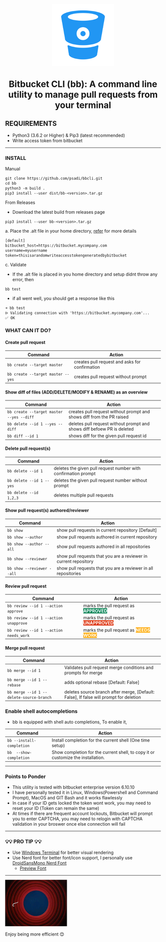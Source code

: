 <p align="center"><img height="200" width="200" src="./img/bitbucket.png">

# <p align="center">Bitbucket CLI (bb): A command line utility to manage pull requests from your terminal


## REQUIREMENTS

* Python3 (3.6.2 or Higher) & Pip3 (latest recommended)
* Write access token from bitbucket

---

### INSTALL

Manual

```text
git clone https://github.com/psadi/bbcli.git
cd bb
python3 -m build .
pip3 install --user dist/bb-<version>.tar.gz
```

From Releases

* Download the latest build from releases page

```text
pip3 install --user bb-<version>.tar.gz
```

a. Place the .alt file in your home directory, [refer](.alt) for more details

```text
[default]
bitbucket_host=https://bitbucket.mycompany.com
username=myusername
token=thisisarandomwriteaccesstokengeneratedbybitbucket
```

c. Validate

* If the .alt file is placed in you home directory and setup didnt throw any error, then

```text
bb test
```

* if all went well, you should get a response like this

```text
➜ bb test
ᐅ Validating connection with 'https://bitbucket.mycompany.com'...
✅ OK
```

### WHAT CAN IT DO?

#### Create pull request

|Command|Action|
|-|-|
|`bb create --target master`|creates pull request and asks for confirmation|
|`bb create --target master --yes`|creates pull request without prompt|

#### Show diff of files (ADD/DELETE/MODIFY & RENAME) as an overview

|Command|Action|
|-|-|
|`bb create --target master --yes --diff`|creates pull request without prompt and shows diff from the PR raised|
|`bb delete --id 1 --yes --diff`|deletes pull request without prompt and shows diff befoew PR is deleted|
|`bb diff --id 1`|shows diff for the given pull request id|

#### Delete pull request(s)

|Command|Action|
|-|-|
|`bb delete --id 1`|deletes the given  pull request number with confirmation prompt|
|`bb delete --id 1 --yes`|deletes the given  pull request number without prompt|
|`bb delete --id 1,2,3`|deletes multiple pull requests|

#### Show pull request(s) authored/reviewer

|Command|Action|
|-|-|
|`bb show`|show pull requests in current repository [Default]|
|`bb show --author`|show pull requests authored in current repository|
|`bb show --author --all`|show pull requests authored in all repositories|
|`bb show --reviewer`|show pull requests that you are a reviewer in current repository|
|`bb show --reviewer --all`|show pull requests that you are a reviewer in all repositories|

#### Review pull request

|Command|Action|
|-|-|
|`bb review --id 1 --action approve`|marks the pull request as <span style="background-color:#00875a;color:white">**APPROVED**</span>|
|`bb review --id 1 --action unapprove`|marks the pull request as <span style="background-color:#de350b;color:white">**UNAPPROVED**</span>|
|`bb review --id 1 --action needs_work`|marks the pull request as <span style="background-color:#ffab00;color:white">**NEEDS WORK**</span>|

#### Merge pull request

|Command|Action|
|-|-|
|`bb merge --id 1`|Validates pull request merge conditions and prompts for merge|
|`bb merge --id 1 --rebase`|adds optional rebase [Default: False]|
|`bb merge --id 1 --delete-source-branch`|deletes source branch after merge, [Default: False], If false will prompt for deletion|

### Enable shell autocompletions

* bb is equipped with shell auto completions, To enable it,

|Command|Action|
|-|-|
|`bb --install-completion`|Install completion for the current shell (One time setup)|
|`bb  --show-completion`|Show completion for the current shell, to copy it or customize the installation.|

---

### Points to Ponder

* This utility is tested with bitbucket enterprise version 6.10.10
* I have personally tested it in Linux, Windows(Powershell and Command Prompt), MacOS and GIT Bash and it works flawlessly
* In case if your ID gets locked the token wont work, you may need to reset your ID (Token can remain the same)
* At times if there are frequent account lockouts, Bitbucket will prompt you to enter CAPTCHA, you may need to relogin with CAPTCHA validation in your broswer once else connection will fail

---

### 💡💡 PRO TIP 💡💡

* Use [Windows Terminal](https://axess.sc.net/marketplace/golden-versions/gv-windowsterminal-v1) for better visual rendering
* Use Nerd font for better font/icon support, I personally use [DroidSansMono Nerd Font](https://github.com/ryanoasis/nerd-fonts/releases/download/v2.1.0/DroidSansMono.zip)
  * [Preview Font](https://www.programmingfonts.org/#droid-sans)


---

<p align="left"><img height="150" width="200" src="./img/thatsall.gif">

Enjoy being more efficient 😊
